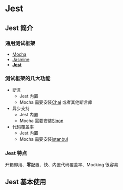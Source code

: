 # Jest

## Jest 简介

### 通用测试框架

- [Mocha](https://mochajs.org/)
- [Jasmine](https://jasmine.github.io/)
- [**Jest**](https://jestjs.io/)

### 测试框架的几大功能

- 断言
  - Jest 内置
  - Mocha 需要安装[Chai](https://www.chaijs.com/) 或者其他断言库
- 异步支持
  - Jest 内置
  - Mocha 需要安装[Sinon](https://sinonjs.org/)
- 代码覆盖率
  - Jest 内置
  - Mocha 需要安装[istanbul](https://istanbul.js.org/)

### Jest 特点

开箱即用、**零**配置、快、内置代码覆盖率、Mocking 很容易

## Jest 基本使用
